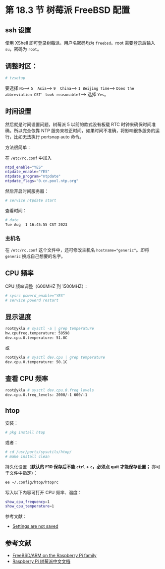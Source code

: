 # 第 18.3 节 树莓派 FreeBSD 配置

## ssh 设置

使用 XShell 即可登录树莓派。用户名密码均为 `freebsd`。root 需要登录后输入 `su`，密码为 `root`。

## 调整时区：

```sh
# tzsetup
```

要选择 `No`--> `5  Asia`--> `9  China`--> `1 Beijing Time`--> ` Does the abbreviation CST' look reasonable? `--> 选择 `Yes`。


## 时间设置

然后就是时间设置问题，树莓派 5 以前的款式没有板载 RTC 时钟来确保时间准确。所以完全依靠 NTP 服务来校正时间，如果时间不准确，将影响很多服务的运行，比如无法执行 portsnap auto 命令。

方法很简单：

在 `/etc/rc.conf` 中加入

```sh
ntpd_enable="YES"
ntpdate_enable="YES"
ntpdate_program="ntpdate"
ntpdate_flags="0.cn.pool.ntp.org"
```

然后开启时间服务器：

```sh
# service ntpdate start
```

查看时间：

```sh
# date
Tue Aug  1 16:45:55 CST 2023
```

### 主机名

在 `/etc/rc.conf` 这个文件中，还可修改主机名 `hostname="generic"`。即将 `generic` 换成自己想要的名字。

## CPU 频率

CPU 频率调整（600MHZ 到 1500MHZ）：

```sh
# sysrc powerd_enable="YES"
# service powerd restart
```

## 显示温度

```sh
root@ykla # sysctl -a | grep temperature
hw.cpufreq.temperature: 50598
dev.cpu.0.temperature: 51.0C
```

或

```sh
root@ykla # sysctl dev.cpu | grep temperature
dev.cpu.0.temperature: 50.1C
```

## 查看 CPU 频率

```sh
root@ykla # sysctl dev.cpu.0.freq_levels
dev.cpu.0.freq_levels: 2000/-1 600/-1
```

## htop

安装：

```sh
# pkg install htop
```

或者：

```sh
# cd /usr/ports/sysutils/htop/ 
# make install clean
```

持久化设置（**默认的 F10 保存后不能 `ctrl` + `c`，必须点 quit 才能保存设置；** 亦可于文件中指定）：

```sh
ee ~/.config/htop/htoprc  
```

写入以下内容可打开 CPU 频率、温度：

```sh
show_cpu_frequency=1
show_cpu_temperature=1
```

参考文献：

- [Settings are not saved](https://github.com/htop-dev/htop/issues/949)



## 参考文献

- [FreeBSD/ARM on the Raspberry Pi family](https://wiki.freebsd.org/arm/Raspberry%20Pi)
- [Raspberry Pi 树莓派中文文档](https://rpicn.bsdcn.org)
